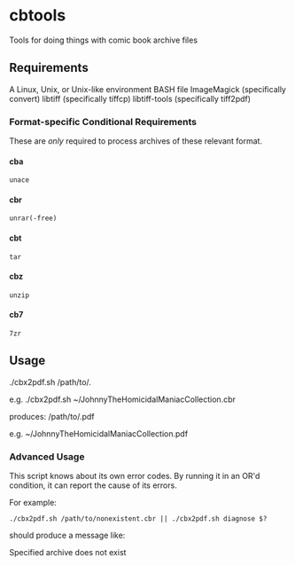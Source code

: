 cbtools
=======

Tools for doing things with comic book archive files

Requirements
------------

A Linux, Unix, or Unix-like environment
BASH
file
ImageMagick (specifically convert)
libtiff (specifically tiffcp)
libtiff-tools (specifically tiff2pdf)

### Format-specific Conditional Requirements
These are _only_ required to process archives of these relevant format.

#### cba
    unace
#### cbr
    unrar(-free)
#### cbt
    tar
#### cbz
    unzip
#### cb7
    7zr

Usage
-----

./cbx2pdf.sh /path/to/<comicarchive>.<format>

e.g.
    ./cbx2pdf.sh ~/JohnnyTheHomicidalManiacCollection.cbr

produces:
    /path/to/<comicarchive>.pdf

e.g.
    ~/JohnnyTheHomicidalManiacCollection.pdf

### Advanced Usage

This script knows about its own error codes.  By running it in an OR'd condition, it can report the cause of its errors.

For example:

    ./cbx2pdf.sh /path/to/nonexistent.cbr || ./cbx2pdf.sh diagnose $?

should produce a message like:

   Specified archive does not exist 
